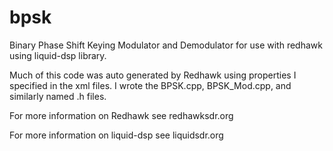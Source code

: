 # bpsk
Binary Phase Shift Keying Modulator and Demodulator for use with redhawk using liquid-dsp library.  

Much of this code was auto generated by Redhawk using properties I specified in the xml files.  I wrote the BPSK.cpp, BPSK_Mod.cpp, and similarly named .h files.  

For more information on Redhawk see redhawksdr.org

For more information on liquid-dsp see liquidsdr.org
